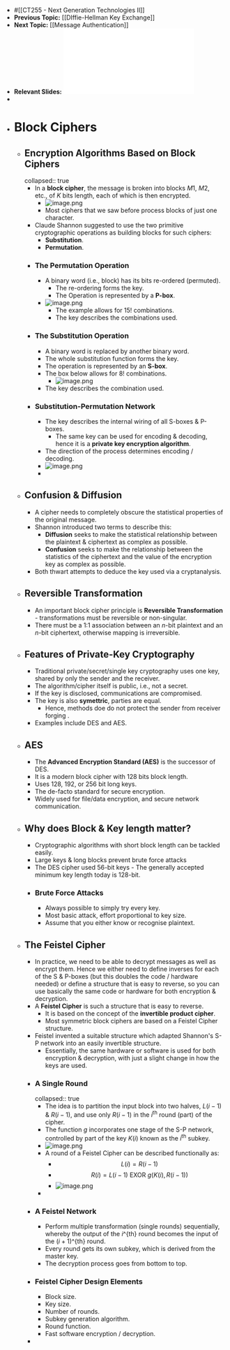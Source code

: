 - #[[CT255 - Next Generation Technologies II]]
- **Previous Topic:** [[DIffie-Hellman Key Exchange]]
- **Next Topic:** [[Message Authentication]]
- **Relevant Slides:** ![ct255_08.pdf](../assets/ct255_08_1668429069832_0.pdf)
-
- # Block Ciphers
	- ## Encryption Algorithms Based on Block Ciphers
	  collapsed:: true
		- In a **block cipher**, the message is broken into blocks $M1$, $M2$, etc., of $K$ bits length, each of which is then encrypted.
			- ![image.png](../assets/image_1668431250725_0.png)
			- Most ciphers that we saw before process blocks of just one character.
		- Claude Shannon suggested to use the two primitive cryptographic operations as building blocks for such ciphers:
			- **Substitution**.
			- **Permutation**.
		- ### The Permutation Operation
			- A binary word (i.e., block) has its bits re-ordered (permuted).
				- The re-ordering forms the key.
				- The Operation is represented by a **P-box**.
			- ![image.png](../assets/image_1668431388924_0.png)
				- The example allows for 15! combinations.
				- The key describes the combinations used.
		- ### The Substitution Operation
			- A binary word is replaced by another binary word.
			- The whole substitution function forms the key.
			- The operation is represented by an **S-box**.
			- The box below allows for 8! combinations.
				- ![image.png](../assets/image_1668431515541_0.png)
			- The key describes the combination used.
		- ### Substitution-Permutation Network
			- The key describes the internal wiring of all S-boxes & P-boxes.
				- The same key can be used for encoding & decoding, hence it is a **private key encryption algorithm**.
			- The direction of the process determines encoding / decoding.
			- ![image.png](../assets/image_1668431596578_0.png)
			-
	- ## Confusion & Diffusion
		- A cipher needs to completely obscure the statistical properties of the original message.
		- Shannon introduced two terms to describe this:
			- **Diffusion** seeks to make the statistical relationship between the plaintext & ciphertext as complex as possible.
			- **Confusion** seeks to make the relationship between the statistics of the ciphertext and the value of the encryption key as complex as possible.
		- Both thwart attempts to deduce the key used via a cryptanalysis.
	- ## Reversible Transformation
		- An important block cipher principle is **Reversible Transformation** - transformations must be reversible or non-singular.
		- There must be a 1:1 association between an $n$-bit plaintext and an $n$-bit ciphertext, otherwise mapping is irreversible.
	- ## Features of Private-Key Cryptography
		- Traditional private/secret/single key cryptography uses one key, shared by only the sender and the receiver.
		- The algorithm/cipher itself is public, i.e., not a secret.
		- If the key is disclosed, communications are compromised.
		- The key is also **symettric**, parties are equal.
			- Hence, methods doe do not protect the sender from receiver forging .
		- Examples include DES and AES.
	- ## AES
		- The **Advanced Encryption Standard (AES)** is the successor of DES.
		- It is a modern block cipher with 128 bits block length.
		- Uses 128, 192, or 256 bit long keys.
		- The de-facto standard for secure encryption.
		- Widely used for file/data encryption, and secure network communication.
	- ## Why does Block & Key length matter?
		- Cryptographic algorithms with short block length can be tackled easily.
		- Large keys & long blocks prevent brute force attacks
		- The DES cipher used 56-bit keys - The generally accepted minimum key length today is 128-bit.
		- ### Brute Force Attacks
			- Always possible to simply try every key.
			- Most basic attack, effort proportional to key size.
			- Assume that you either know or recognise plaintext.
	- ## The Feistel Cipher
		- In practice, we need to be able to decrypt messages as well as encrypt them. Hence we either need to define inverses for each of the S & P-boxes (but this doubles the code / hardware needed) or define a structure that is easy to reverse, so you can use basically the same code or hardware for both encryption & decryption.
		- A **Feistel Cipher** is such a structure that is easy to reverse.
			- It is based on the concept of the **invertible product cipher**.
			- Most symmetric block ciphers are based on a Feistel Cipher structure.
		- Feistel invented a suitable structure which adapted Shannon's S-P network into an easily invertible structure.
			- Essentially, the same hardware or software is used for both encryption & decryption, with just a slight change in how the keys are used.
		- ### A Single Round
		  collapsed:: true
			- The idea is to partition the input block into two halves, $L(i-1)$ & $R(i-1)$, and use only $R(i-1)$ in the $i^{\text{th}}$ round (part) of the cipher.
			- The function $g$ incorporates one stage of the S-P network, controlled by part of the key $K(i)$ known as the $i^{\text{th}}$ subkey.
			- ![image.png](../assets/image_1668432986453_0.png)
			- A round of a Feistel Cipher can be described functionally as:
				- $$L(i) = R(i-1)$$
				- $$R(i) = L(i-1) \text{ EXOR } g(K(i), R(i-1))$$
				- ![image.png](../assets/image_1668433058620_0.png)
			-
		- ### A Feistel Network
			- Perform multiple transformation (single rounds) sequentially, whereby the output of the $i$^{th} round becomes the input of the $(i+1)$^{th} round.
			- Every round gets its own subkey, which is derived from the master key.
			- The decryption process goes from bottom to top.
		- ### Feistel Cipher Design Elements
			- Block size.
			- Key size.
			- Number of rounds.
			- Subkey generation algorithm.
			- Round function.
			- Fast software encryption / decryption.
		-
